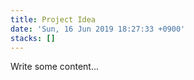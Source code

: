 ```yaml
---
title: Project Idea
date: 'Sun, 16 Jun 2019 18:27:33 +0900'
stacks: []
---
```


Write some content...


